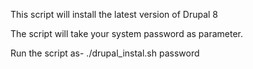 This script will install the latest version of Drupal 8

The script will take your system password as parameter.

Run the script as- ./drupal_instal.sh password
